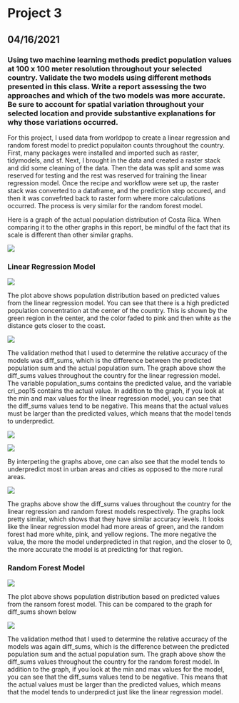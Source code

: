 # Project 3
## 04/16/2021
### Using two machine learning methods predict population values at 100 x 100 meter resolution throughout your selected country. Validate the two models using different methods presented in this class. Write a report assessing the two approaches and which of the two models was more accurate. Be sure to account for spatial variation throughout your selected location and provide substantive explanations for why those variations occurred. 

For this project, I used data from worldpop to create a linear regression and random forest model to predict populaiton counts throughout the country. First, many packages were installed and imported such as raster, tidymodels, and sf. Next, I brought in the data and created a raster stack and did some cleaning of the data. Then the data was split and some was reserved for testing and the rest was reserved for training the linear regression model. Once the recipe and workflow were set up, the raster stack was converted to a dataframe, and the prediction step occured, and then it was convefrted back to raster form where more calculations occurred. The process is very similar for the random forest model. 

Here is a graph of the actual population distribution of Costa Rica. When comparing it to the other graphs in this report, be mindful of the fact that its scale is different than other similar graphs. 

![](actualpop.png)

### Linear Regression Model

![](white1.png)

The plot above shows population distribution based on predicted values from the linear regression model. You can see that there is a high predicted population concentration at the center of the country. This is shown by the green region in the center, and the color faded to pink and then white as the distance gets closer to the coast. 

![](green1.png)

The validation method that I used to determine the relative accuracy of the models was diff_sums, which is the difference between the predicted population sum and the actual population sum. The graph above show the diff_sums values throughout the country for the linear regression model. The variable population_sums contains the predicted value, and the variable cri_pop15 contains the actual value. In addition to the graph, if you look at the min and max values for the linear regression model, you can see that the diff_sums values tend to be negative. This means that the actual values must be larger than the predicted values, which means that the model tends to underpredict. 

![](nums1.png)

![](3d.png)

By interpeting the graphs above, one can also see that the model tends to underpredict most in urban areas and cities as opposed to the more rural areas. 


![](green3.png)

The graphs above show the diff_sums values throughout the country for the linear regression and random forest models respectively. The graphs look pretty similar, which shows that they have similar accuracy levels. It looks like the linear regression model had more areas of green, and the random forest had more white, pink, and yellow regions. The more negative the value, the more the model underpredicted in that region, and the closer to 0, the more accurate the model is at predicting for that region. 

### Random Forest Model

![](white2.png)

The plot above shows population distribution based on predicted values from the ransom forest model. This can be compared to the graph for diff_sums shown below

![](green2.png)

The validation method that I used to determine the relative accuracy of the models was again diff_sums, which is the difference between the predicted population sum and the actual population sum. The graph above show the diff_sums values throughout the country for the random forest  model. In addition to the graph, if you look at the min and max values for the model, you can see that the diff_sums values tend to be negative. This means that the actual values must be larger than the predicted values, which means that the model tends to underpredict just like the linear regression model. 




